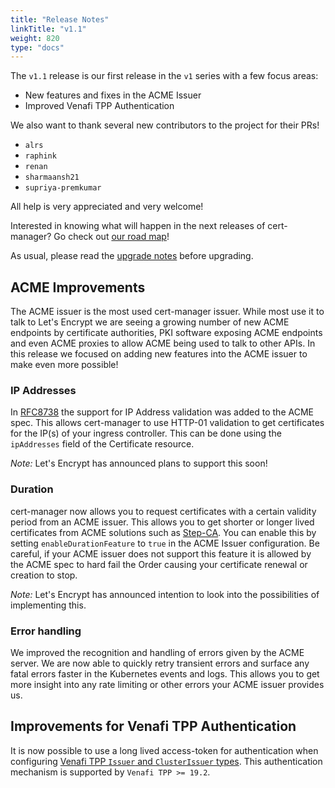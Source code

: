 ```yaml
---
title: "Release Notes"
linkTitle: "v1.1"
weight: 820
type: "docs"
---
```


The `v1.1` release is our first release in the `v1` series with a few focus areas:

* New features and fixes in the ACME Issuer
* Improved Venafi TPP Authentication

We also want to thank several new contributors to the project for their PRs!

* `alrs`
* `raphink`
* `renan`
* `sharmaansh21`
* `supriya-premkumar`

All help is very appreciated and very welcome!

Interested in knowing what will happen in the next releases of cert-manager? Go check out [our road map](https://github.com/jetstack/cert-manager/blob/master/ROADMAP.md)!

As usual, please read the [upgrade notes](../../installation/upgrading/upgrading-1.0-1.1/) before upgrading.

## ACME Improvements

The ACME issuer is the most used cert-manager issuer. While most use it to talk to Let's Encrypt we are seeing a growing number of new ACME endpoints by certificate authorities,
PKI software exposing ACME endpoints and even ACME proxies to allow ACME being used to talk to other APIs.
In this release we focused on adding new features into the ACME issuer to make even more possible!

### IP Addresses

In [RFC8738](https://tools.ietf.org/html/rfc8738) the support for IP Address validation was added to the ACME spec. This allows cert-manager to use HTTP-01 validation to get certificates for the IP(s) of your ingress controller.
This can be done using the `ipAddresses` field of the Certificate resource.

*Note:* Let's Encrypt has announced plans to support this soon!

### Duration

cert-manager now allows you to request certificates with a certain validity period from an ACME issuer. This allows you to get shorter or longer lived certificates from ACME solutions such as [Step-CA](https://smallstep.com/blog/private-acme-server/). You can enable this by setting `enableDurationFeature` to `true` in the ACME Issuer configuration. Be careful, if your ACME issuer does not support this feature it is allowed by the ACME spec to hard fail the Order causing your certificate renewal or creation to stop.

*Note:* Let's Encrypt has announced intention to look into the possibilities of implementing this.

### Error handling

We improved the recognition and handling of errors given by the ACME server. We are now able to quickly retry transient errors and surface any fatal errors faster in the Kubernetes events and logs.
This allows you to get more insight into any rate limiting or other errors your ACME issuer provides us.

## Improvements for Venafi TPP Authentication

It is now possible to use a long lived access-token for authentication when configuring [Venafi TPP `Issuer` and `ClusterIssuer` types](../../configuration/venafi/).
This authentication mechanism is supported by `Venafi TPP >= 19.2`.
